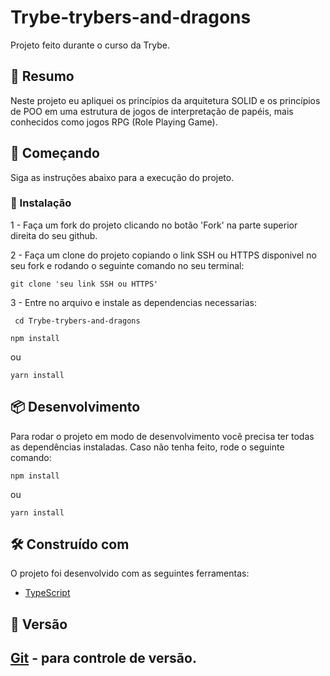 # Trybe-trybers-and-dragons

Projeto feito durante o curso da Trybe.

## 🚀 Resumo

Neste projeto eu apliquei os princípios da arquitetura SOLID e os princípios de POO em uma estrutura de jogos
de interpretação de papéis, mais conhecidos como jogos RPG (Role Playing Game).

## 🚀 Começando

Siga as instruções abaixo para a execução do projeto.

### 🔧 Instalação

1 -
  Faça um fork do projeto clicando no botão 'Fork' na parte superior direita do seu github.

2 -
   Faça um clone do projeto copiando o link SSH ou HTTPS disponivel no seu fork e rodando o seguinte comando no seu terminal:
   ```
   git clone 'seu link SSH ou HTTPS'
   ```
3 -
  Entre no arquivo e instale as dependencias necessarias:
  ```
   cd Trybe-trybers-and-dragons
  ```
   ```
   npm install
  ```
  ou
   ```
   yarn install
  ```
  
## 📦 Desenvolvimento

Para rodar o projeto em modo de desenvolvimento você precisa ter todas as dependências instaladas.
Caso não tenha feito, rode o seguinte comando:

```
npm install
```
ou
```
yarn install
```
## 🛠️ Construído com

O projeto foi desenvolvido com as seguintes ferramentas:

* [TypeScript](https://www.typescriptlang.org/)

## 📌 Versão

[Git](https://git-scm.com/) - para controle de versão.
---

